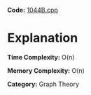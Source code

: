 **Code:** [1044B.cpp](./1044B.cpp)

# Explanation

**Time Complexity:** O(n)

**Memory Complexity:** O(n) 

**Category:** Graph Theory
